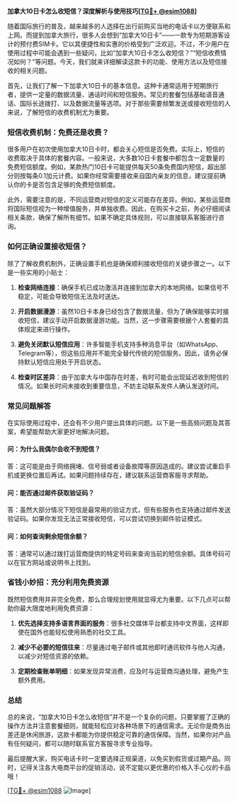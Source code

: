 **加拿大10日卡怎么收短信？深度解析与使用技巧[[TG💪+ @esim1088](https://t.me/s/esim1088)]**

随着国际旅行的普及，越来越多的人选择在出行前购买当地的电话卡以方便联系和上网。而提到加拿大旅行，很多人会想到“加拿大10日卡”——一款专为短期游客设计的预付费SIM卡。它以其便捷性和实惠的价格受到广泛欢迎。不过，不少用户在使用过程中可能会遇到一些疑问，比如“加拿大10日卡怎么收短信？”“短信收费情况如何？”等问题。今天，我们就来详细解读这款卡的功能、使用方法以及短信接收的相关问题。

首先，让我们了解一下加拿大10日卡的基本信息。这种卡通常适用于短期旅行者，提供一定量的数据流量、通话时间和短信服务。常见的套餐包括基础语音通话、国际长途拨打、以及数据流量等选项。对于那些需要频繁发送或接收短信的人来说，了解短信的收费机制尤为重要。

### **短信收费机制：免费还是收费？**

很多用户在初次使用加拿大10日卡时，都会关心短信是否免费。实际上，短信的收费取决于具体的套餐内容。一般来说，大多数10日卡套餐中都包含一定数量的免费短信额度。例如，某款热门10日卡可能提供每天50条免费国内短信，超出部分则按每条0.1加元计费。如果你经常需要接收来自国内亲友的信息，建议提前确认你的卡是否包含足够的免费短信额度。

此外，需要注意的是，不同运营商对短信的定义可能存在差异。例如，某些运营商将国际短信视为一种增值服务，并单独收费。因此，在购买卡之前，务必仔细阅读相关条款，确保了解所有细节。如果不确定具体规则，可以直接联系客服进行咨询。

### **如何正确设置接收短信？**

除了了解收费机制外，正确设置手机也是确保顺利接收短信的关键步骤之一。以下是一些实用的小贴士：

1. **检查网络连接**：确保手机已成功激活并连接到加拿大的本地网络。如果信号不稳定，可能会导致短信无法及时送达。
   
2. **开启数据漫游**：虽然10日卡本身已经包含了数据流量，但为了确保能够实时接收短信，建议手动开启数据漫游功能。当然，这一步骤需要根据个人套餐的具体规定来进行操作。

3. **避免关闭默认短信应用**：许多智能手机支持多种消息平台（如WhatsApp、Telegram等），但这些应用并不能完全替代传统的短信服务。因此，请务必保持默认短信应用处于开启状态。

4. **检查时区差异**：由于加拿大与中国存在时差，有时可能会出现延迟收到短信的情况。如果长时间未接收到重要信息，不妨主动联系发件人确认发送时间。

### **常见问题解答**

在实际使用过程中，还会有不少用户提出具体的问题。以下是一些高频问题及其答案，希望能帮助大家更好地解决问题。

#### **问：为什么我偶尔会收不到短信？**
答：这可能是由于网络拥堵、信号弱或者设备故障等原因造成的。建议尝试重启手机或更换位置后再试。如果问题持续存在，建议联系运营商客服寻求帮助。

#### **问：能否通过邮件获取验证码？**
答：虽然大部分情况下短信是最常用的验证方式，但有些服务也支持通过邮件发送验证码。如果你发现无法正常接收短信，可以尝试切换到邮件验证模式。

#### **问：如何查询剩余短信余额？**
答：通常可以通过拨打运营商提供的特定号码来查询当前的短信余额。具体号码可以在官方网站或说明书上找到。

### **省钱小妙招：充分利用免费资源**

既然短信费用并非完全免费，那么合理规划使用就显得尤为重要。以下几点可以帮助你最大限度地利用免费资源：

1. **优先选择支持多语言界面的服务**：很多社交媒体平台都支持中文界面，这样即使在国外也能轻松使用熟悉的社交工具。
   
2. **减少不必要的短信往来**：尽量通过电子邮件或其他即时通讯软件与他人沟通，以减少对短信资源的依赖。

3. **定期检查账单明细**：如果发现异常消费，应及时与运营商沟通处理，避免产生额外费用。

### **总结**

总的来说，“加拿大10日卡怎么收短信”并不是一个复杂的问题，只要掌握了正确的操作方法并注意套餐细则，就能轻松应对各种场景下的通信需求。无论你是商务出差还是休闲旅游，这款卡都能为你提供稳定可靠的通信保障。当然，如果你对产品有任何疑问，都可以随时联系官方客服寻求专业指导。

最后提醒大家，购买电话卡时一定要选择正规渠道，以免买到假货或过期产品。同时，记得关注各大电商平台的促销活动，说不定能以更优惠的价格入手心仪的卡品哦！

[[TG💪+ @esim1088](https://t.me/s/esim1088) ![Image](https://i.postimg.cc/4NQfJmqS/Snipaste-2025-05-13-00-14-12.png)]